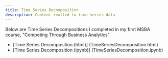 ```yaml
---
title: Time Series Decomposition
description: Content realted to time series data
---
```

Below are Time Series Decompositions I completed in my first MSBA course, "Competing Through Business Analytics"
 - [Time Series Decomposition (html)] (TimeSeriesDecomposition.html)
 - [Time Series Decomposition (ipynb)] (TimeSeriesDecomposition.ipynb)

